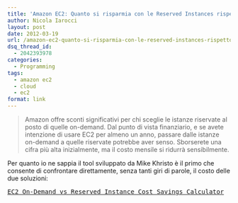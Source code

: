 ```yaml
---
title: 'Amazon EC2: Quanto si risparmia con le Reserved Instances rispetto alle classiche On-Demand?'
author: Nicola Iarocci
layout: post
date: 2012-03-19
url: /amazon-ec2-quanto-si-risparmia-con-le-reserved-instances-rispetto-alle-classiche-on-demand/
dsq_thread_id:
  - 2042393978
categories:
  - Programming
tags:
  - amazon ec2
  - cloud
  - ec2
format: link
---
```

> Amazon offre sconti significativi per chi sceglie le istanze riservate al posto di quelle on-demand. Dal punto di vista finanziario, e se avete intenzione di usare EC2 per almeno un anno, passare dalle istanze on-demand a quelle riservate potrebbe aver senso. Sborserete una cifra più alta inizialmente, ma il costo mensile si ridurrà sensibilmente.

Per quanto io ne sappia il tool sviluppato da Mike Khristo è il primo che consente di confrontare direttamente, senza tanti giri di parole, il costo delle due soluzioni:

<pre><a title="EC2 On-demand vs Reserved Instances Cost Savings Calculator" href="http://mikekhristo.com/ec2-ondemand-vs-reserved-instance-savings-calculator/" target="_blank">EC2 On-Demand vs Reserved Instance Cost Savings Calculator</a></pre>
